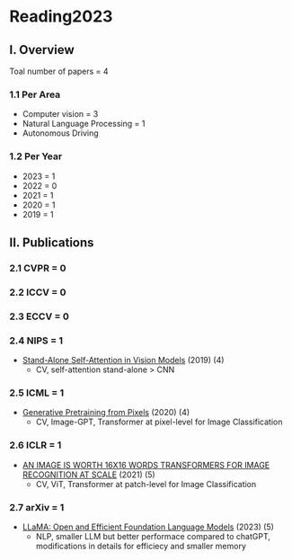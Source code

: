 # Reading2023

## I. Overview 

Toal number of papers = 4

### 1.1 Per Area
* Computer vision = 3
* Natural Language Processing = 1
* Autonomous Driving 

### 1.2 Per Year 
* 2023 = 1
* 2022 = 0
* 2021 = 1
* 2020 = 1
* 2019 = 1

## II. Publications
### 2.1 CVPR = 0 

### 2.2 ICCV = 0 

### 2.3 ECCV = 0

### 2.4 NIPS = 1
* [Stand-Alone Self-Attention in Vision Models](https://proceedings.neurips.cc/paper/2019/file/3416a75f4cea9109507cacd8e2f2aefc-Paper.pdf) (2019) (4)
    * CV, self-attention stand-alone > CNN

### 2.5 ICML = 1
* [Generative Pretraining from Pixels](https://openai.com/research/image-gpt) (2020) (4)
    * CV, Image-GPT, Transformer at pixel-level for Image Classification

### 2.6 ICLR = 1
* [AN IMAGE IS WORTH 16X16 WORDS TRANSFORMERS FOR IMAGE RECOGNITION AT SCALE](https://openreview.net/forum?id=YicbFdNTTy) (2021) (5)
    * CV, ViT, Transformer at patch-level for Image Classification 
    
### 2.7 arXiv = 1
* [LLaMA: Open and Efficient Foundation Language Models](https://arxiv.org/abs/2302.13971) (2023) (5)
    * NLP, smaller LLM but better performace compared to chatGPT, modifications in details for efficiecy and smaller memory
